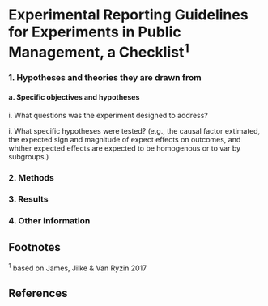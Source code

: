 # Experimental Reporting Guidelines for Experiments in Public Management, a Checklist<sup>1</sup>


### 1. Hypotheses and theories they are drawn from
#### a. Specific objectives and hypotheses
i. What questions was the experiment designed to address?

i. What specific hypotheses were tested? (e.g., the causal factor extimated, the expected sign and magnitude of expect effects on outcomes, and whther expected effects are expected to be homogenous or to var by subgroups.)


### 2. Methods

### 3. Results

### 4. Other information


## Footnotes

<sup>1</sup> based on James, Jilke &amp; Van Ryzin 2017

## References
